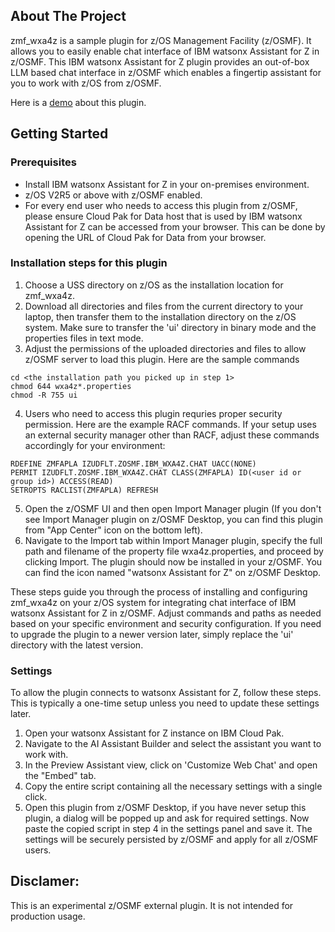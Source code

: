 ## About The Project

zmf_wxa4z is a sample plugin for z/OS Management Facility (z/OSMF). It allows you to easily enable chat interface of IBM watsonx Assistant for Z in z/OSMF.
This IBM watsonx Assistant for Z plugin provides an out-of-box LLM based chat interface in z/OSMF which enables a fingertip assistant for you to work with z/OS from z/OSMF. 

Here is a <a href="https://ibm.box.com/shared/static/kk2gl930r84zyzyf7kok105d4z6wfzid.mov">demo</a> about this plugin.

## Getting Started

### Prerequisites
* Install IBM watsonx Assistant for Z in your on-premises environment.
* z/OS V2R5 or above with z/OSMF enabled.
* For every end user who needs to access this plugin from z/OSMF, please ensure Cloud Pak for Data host that is used by IBM watsonx Assistant for Z can be accessed from your browser. This can be done by opening the URL of Cloud Pak for Data from your browser.

### Installation steps for this plugin
1. Choose a USS directory on z/OS as the installation location for zmf_wxa4z.
2. Download all directories and files from the current directory to your laptop, then transfer them to the installation directory on the z/OS system. Make sure to transfer the 'ui' directory in binary mode and the properties files in text mode.
3. Adjust the permissions of the uploaded directories and files to allow z/OSMF server to load this plugin. Here are the sample commands 
```
cd <the installation path you picked up in step 1>
chmod 644 wxa4z*.properties
chmod -R 755 ui
```
4. Users who need to access this plugin requries proper security permission. Here are the example RACF commands. If your setup uses an external security manager other than RACF, adjust these commands accordingly for your environment:
```
RDEFINE ZMFAPLA IZUDFLT.ZOSMF.IBM_WXA4Z.CHAT UACC(NONE)
PERMIT IZUDFLT.ZOSMF.IBM_WXA4Z.CHAT CLASS(ZMFAPLA) ID(<user id or group id>) ACCESS(READ)
SETROPTS RACLIST(ZMFAPLA) REFRESH
```
5. Open the z/OSMF UI and then open Import Manager plugin (If you don't see Import Manager plugin on z/OSMF Desktop, you can find this plugin from "App Center" icon on the bottom left).
6. Navigate to the Import tab within Import Manager plugin, specify the full path and filename of the property file wxa4z.properties, and proceed by clicking Import. The plugin should now be installed in your z/OSMF. You can find the icon named "watsonx Assistant for Z" on z/OSMF Desktop.

These steps guide you through the process of installing and configuring zmf_wxa4z on your z/OS system for integrating chat interface of IBM watsonx Assistant for Z in z/OSMF. Adjust commands and paths as needed based on your specific environment and security configuration. If you need to upgrade the plugin to a newer version later, simply replace the 'ui' directory with the latest version.

### Settings
To allow the plugin connects to watsonx Assistant for Z, follow these steps. This is typically a one-time setup unless you need to update these settings later.
1. Open your watsonx Assistant for Z instance on IBM Cloud Pak.
2. Navigate to the AI Assistant Builder and select the assistant you want to work with.
3. In the Preview Assistant view, click on 'Customize Web Chat' and open the "Embed" tab.
4. Copy the entire script containing all the necessary settings with a single click.
5. Open this plugin from z/OSMF Desktop, if you have never setup this plugin, a dialog will be popped up and ask for required settings. Now paste the copied script in step 4 in the settings panel and save it. The settings will be securely persisted by z/OSMF and apply for all z/OSMF users.

## Disclamer:
This is an experimental z/OSMF external plugin. It is not intended for production usage.
